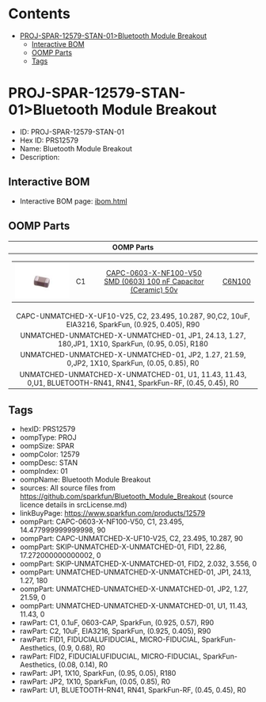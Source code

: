



Contents
========

* [PROJ-SPAR-12579-STAN-01>Bluetooth Module Breakout](#proj-spar-12579-stan-01bluetooth-module-breakout)
	* [Interactive BOM](#interactive-bom)
	* [OOMP Parts](#oomp-parts)
	* [Tags](#tags)

# PROJ-SPAR-12579-STAN-01>Bluetooth Module Breakout

- ID: PROJ-SPAR-12579-STAN-01
- Hex ID: PRS12579
- Name: Bluetooth Module Breakout
- Description: 

## Interactive BOM

- Interactive BOM page: [ibom.html](kicad/bom/ibom.html)

## OOMP Parts
  

|OOMP Parts|
| :---: |
|<table><tr><td>![CAPC-0603-X-NF100-V50](https://raw.githubusercontent.com/oomlout/oomlout_OOMP_parts/main/CAPC-0603-X-NF100-V50/image_140.jpg)</td><td> C1</td><td>[CAPC-0603-X-NF100-V50<br>SMD (0603) 100 nF Capacitor (Ceramic) 50v](https://github.com/oomlout/oomlout_OOMP_parts/tree/main/CAPC-0603-X-NF100-V50/)</td><td>[C6N100](https://github.com/oomlout/oomlout_OOMP_parts/tree/main/CAPC-0603-X-NF100-V50/)</td></tr></table>|
|CAPC-UNMATCHED-X-UF10-V25, C2, 23.495, 10.287, 90,C2, 10uF, EIA3216, SparkFun, (0.925, 0.405), R90|
|UNMATCHED-UNMATCHED-X-UNMATCHED-01, JP1, 24.13, 1.27, 180,JP1, 1X10, SparkFun, (0.95, 0.05), R180|
|UNMATCHED-UNMATCHED-X-UNMATCHED-01, JP2, 1.27, 21.59, 0,JP2, 1X10, SparkFun, (0.05, 0.85), R0|
|UNMATCHED-UNMATCHED-X-UNMATCHED-01, U1, 11.43, 11.43, 0,U1, BLUETOOTH-RN41, RN41, SparkFun-RF, (0.45, 0.45), R0|

## Tags

- hexID: PRS12579
- oompType: PROJ
- oompSize: SPAR
- oompColor: 12579
- oompDesc: STAN
- oompIndex: 01
- oompName: Bluetooth Module Breakout
- sources: All source files from https://github.com/sparkfun/Bluetooth_Module_Breakout (source licence details in srcLicense.md)
- linkBuyPage: https://www.sparkfun.com/products/12579
- oompPart: CAPC-0603-X-NF100-V50, C1, 23.495, 14.477999999999998, 90
- oompPart: CAPC-UNMATCHED-X-UF10-V25, C2, 23.495, 10.287, 90
- oompPart: SKIP-UNMATCHED-X-UNMATCHED-01, FID1, 22.86, 17.272000000000002, 0
- oompPart: SKIP-UNMATCHED-X-UNMATCHED-01, FID2, 2.032, 3.556, 0
- oompPart: UNMATCHED-UNMATCHED-X-UNMATCHED-01, JP1, 24.13, 1.27, 180
- oompPart: UNMATCHED-UNMATCHED-X-UNMATCHED-01, JP2, 1.27, 21.59, 0
- oompPart: UNMATCHED-UNMATCHED-X-UNMATCHED-01, U1, 11.43, 11.43, 0
- rawPart: C1, 0.1uF, 0603-CAP, SparkFun, (0.925, 0.57), R90
- rawPart: C2, 10uF, EIA3216, SparkFun, (0.925, 0.405), R90
- rawPart: FID1, FIDUCIALUFIDUCIAL, MICRO-FIDUCIAL, SparkFun-Aesthetics, (0.9, 0.68), R0
- rawPart: FID2, FIDUCIALUFIDUCIAL, MICRO-FIDUCIAL, SparkFun-Aesthetics, (0.08, 0.14), R0
- rawPart: JP1, 1X10, SparkFun, (0.95, 0.05), R180
- rawPart: JP2, 1X10, SparkFun, (0.05, 0.85), R0
- rawPart: U1, BLUETOOTH-RN41, RN41, SparkFun-RF, (0.45, 0.45), R0
